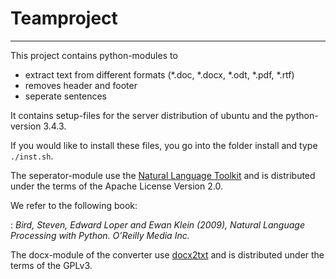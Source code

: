 # Teamproject  
-------------

This project contains python-modules to
  * extract text from different formats (\*\.doc, \*\.docx, \*\.odt, \*\.pdf, \*\.rtf) 
  * removes header and footer
  * seperate sentences

It contains setup-files for the server distribution of ubuntu and the python-version 3.4.3.

If you would like to install these files, you go into the folder install and type ```./inst.sh```.

The seperator-module use the [Natural Language Toolkit](http://www.nltk.org/) and is distributed under the terms of the Apache License Version 2.0.

We refer to the following book:

: *Bird, Steven, Edward Loper and Ewan Klein (2009), Natural Language Processing with Python. O’Reilly Media Inc.*

The docx-module of the converter use [docx2txt](http://docx2txt.sourceforge.net/) and is distributed under the terms of the GPLv3.
